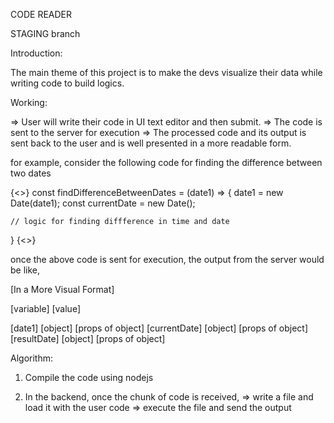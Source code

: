 CODE READER

STAGING branch

Introduction:

The main theme of this project  is to make the devs visualize their data while writing code to build logics.

Working:

=> User will write their code in UI text editor and then submit.
=> The code is sent to the server for execution
=> The processed code and its output is sent back to the user and is well presented
in a more readable form.

for example, consider the following code for finding the difference between two dates

{<>}
const findDifferenceBetweenDates = (date1) => {
	date1 = new Date(date1);
	const currentDate = new Date();
	
	// logic for finding diffference in time and date 
}
{<>}

once the above code is sent for execution, the output from the server would be like,

[In a More Visual Format]

[variable] [value]

[date1] 		[object] 	[props of object]
[currentDate] 	[object] 	[props of object]
[resultDate]	[object]	[props of object]


Algorithm:

1. Compile the code using nodejs

2. In the backend, once the chunk of code is received, 
=> write a file and load it with the user code
=> execute the file and send the output 
